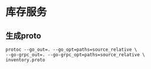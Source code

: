 # 库存服务  

## 生成proto

```
protoc --go_out=. --go_opt=paths=source_relative \
--go-grpc_out=. --go-grpc_opt=paths=source_relative \
inventory.proto
```
